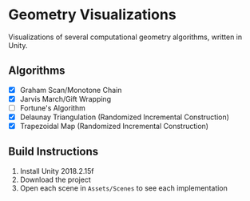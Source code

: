 # Geometry Visualizations

Visualizations of several computational geometry algorithms, written in Unity.

## Algorithms

* [x] Graham Scan/Monotone Chain
* [x] Jarvis March/Gift Wrapping
* [ ] Fortune's Algorithm
* [x] Delaunay Triangulation (Randomized Incremental Construction)
* [x] Trapezoidal Map (Randomized Incremental Construction)

## Build Instructions

1. Install Unity 2018.2.15f
2. Download the project
3. Open each scene in `Assets/Scenes` to see each implementation